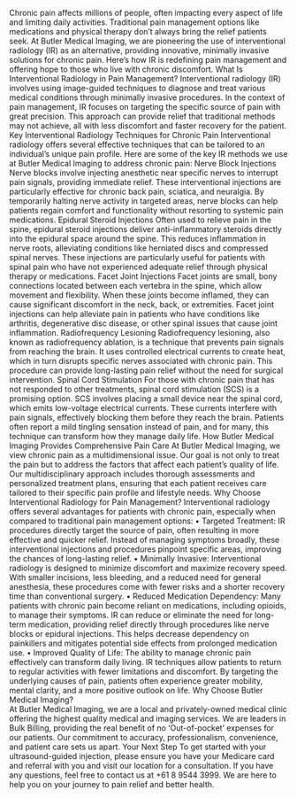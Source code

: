 Chronic pain affects millions of people, often impacting every aspect of life and limiting daily activities. Traditional pain management options like medications and physical therapy don’t always bring the relief patients seek. At Butler Medical Imaging, we are pioneering the use of interventional radiology (IR) as an alternative, providing innovative, minimally invasive solutions for chronic pain. Here’s how IR is redefining pain management and offering hope to those who live with chronic discomfort.
What Is Interventional Radiology in Pain Management?
Interventional radiology (IR) involves using image-guided techniques to diagnose and treat various medical conditions through minimally invasive procedures. In the context of pain management, IR focuses on targeting the specific source of pain with great precision. This approach can provide relief that traditional methods may not achieve, all with less discomfort and faster recovery for the patient.
Key Interventional Radiology Techniques for Chronic Pain
Interventional radiology offers several effective techniques that can be tailored to an individual’s unique pain profile. Here are some of the key IR methods we use at Butler Medical Imaging to address chronic pain:
Nerve Block Injections
Nerve blocks involve injecting anesthetic near specific nerves to interrupt pain signals, providing immediate relief. These interventional injections are particularly effective for chronic back pain, sciatica, and neuralgia. By temporarily halting nerve activity in targeted areas, nerve blocks can help patients regain comfort and functionality without resorting to systemic pain medications.
Epidural Steroid Injections
Often used to relieve pain in the spine, epidural steroid injections deliver anti-inflammatory steroids directly into the epidural space around the spine. This reduces inflammation in nerve roots, alleviating conditions like herniated discs and compressed spinal nerves. These injections are particularly useful for patients with spinal pain who have not experienced adequate relief through physical therapy or medications.
Facet Joint Injections
Facet joints are small, bony connections located between each vertebra in the spine, which allow movement and flexibility. When these joints become inflamed, they can cause significant discomfort in the neck, back, or extremities. Facet joint injections can help alleviate pain in patients who have conditions like arthritis, degenerative disc disease, or other spinal issues that cause joint inflammation.
Radiofrequency Lesioning
Radiofrequency lesioning, also known as radiofrequency ablation, is a technique that prevents pain signals from reaching the brain. It uses controlled electrical currents to create heat, which in turn disrupts specific nerves associated with chronic pain. This procedure can provide long-lasting pain relief without the need for surgical intervention.
Spinal Cord Stimulation
For those with chronic pain that has not responded to other treatments, spinal cord stimulation (SCS) is a promising option. SCS involves placing a small device near the spinal cord, which emits low-voltage electrical currents. These currents interfere with pain signals, effectively blocking them before they reach the brain. Patients often report a mild tingling sensation instead of pain, and for many, this technique can transform how they manage daily life.
How Butler Medical Imaging Provides Comprehensive Pain Care
At Butler Medical Imaging, we view chronic pain as a multidimensional issue. Our goal is not only to treat the pain but to address the factors that affect each patient’s quality of life. Our multidisciplinary approach includes thorough assessments and personalized treatment plans, ensuring that each patient receives care tailored to their specific pain profile and lifestyle needs.
Why Choose Interventional Radiology for Pain Management?
Interventional radiology offers several advantages for patients with chronic pain, especially when compared to traditional pain management options:
•	Targeted Treatment: IR procedures directly target the source of pain, often resulting in more effective and quicker relief. Instead of managing symptoms broadly, these interventional injections and procedures pinpoint specific areas, improving the chances of long-lasting relief.
•	Minimally Invasive: Interventional radiology is designed to minimize discomfort and maximize recovery speed. With smaller incisions, less bleeding, and a reduced need for general anesthesia, these procedures come with fewer risks and a shorter recovery time than conventional surgery.
•	Reduced Medication Dependency: Many patients with chronic pain become reliant on medications, including opioids, to manage their symptoms. IR can reduce or eliminate the need for long-term medication, providing relief directly through procedures like nerve blocks or epidural injections. This helps decrease dependency on painkillers and mitigates potential side effects from prolonged medication use.
•	Improved Quality of Life: The ability to manage chronic pain effectively can transform daily living. IR techniques allow patients to return to regular activities with fewer limitations and discomfort. By targeting the underlying causes of pain, patients often experience greater mobility, mental clarity, and a more positive outlook on life.
Why Choose Butler Medical Imaging?	
At Butler Medical Imaging, we are a local and privately-owned medical clinic offering the highest quality medical and imaging services. We are leaders in Bulk Billing, providing the real benefit of no ‘Out-of-pocket’ expenses for our patients. Our commitment to accuracy, professionalism, convenience, and patient care sets us apart.
Your Next Step
To get started with your ultrasound-guided injection, please ensure you have your Medicare card and referral with you and visit our location for a consultation. If you have any questions, feel free to contact us at +61 8 9544 3999. We are here to help you on your journey to pain relief and better health.
